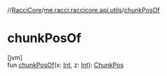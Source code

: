 //[RacciCore](../../index.md)/[me.racci.raccicore.api.utils](index.md)/[chunkPosOf](chunk-pos-of.md)

# chunkPosOf

[jvm]\
fun [chunkPosOf](chunk-pos-of.md)(x: [Int](https://kotlinlang.org/api/latest/jvm/stdlib/kotlin/-int/index.html), z: [Int](https://kotlinlang.org/api/latest/jvm/stdlib/kotlin/-int/index.html)): [ChunkPos](-chunk-pos/index.md)
